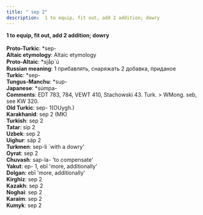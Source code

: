 ```yaml
---
title: " sep 2"
description:  1 to equip, fit out, add 2 addition; dowry
---
```

<p data-pagefind-weight="0.5">
<strong> 1 to equip, fit out, add 2 addition; dowry</strong><br><br>
<strong>Proto-Turkic</strong>:  *sep-<br>
<strong>Altaic etymology</strong>:  Altaic etymology<br>
<strong> Proto-Altaic</strong>:  *si̯ắp`ú<br>
<strong>Russian meaning</strong>:  1 прибавлять, снаряжать 2 добавка, приданое<br>
<strong>Turkic</strong>:  *sep-<br>
<strong>Tungus-Manchu</strong>:  *sup-<br>
<strong>Japanese</strong>:  *súmpa-<br>
<strong>Comments</strong>:  EDT 783, 784, VEWT 410, Stachowski 43. Turk. > WMong. seb, see KW 320.<br>
<strong>Old Turkic</strong>:  sep- 1(OUygh.)<br>
<strong>Karakhanid</strong>:  sep 2 (MK)<br>
<strong>Turkish</strong>:  sep 2<br>
<strong>Tatar</strong>:  sip 2<br>
<strong>Uzbek</strong>:  sep 2<br>
<strong>Uighur</strong>:  säp 2<br>
<strong>Turkmen</strong>:  sep-li `with a dowry'<br>
<strong>Oyrat</strong>:  sep 2<br>
<strong>Chuvash</strong>:  sap-la- 'to compensate'<br>
<strong>Yakut</strong>:  ep- 1, ebī 'more, additionally'<br>
<strong>Dolgan</strong>:  ebī 'more, additionally'<br>
<strong>Kirghiz</strong>:  sep 2<br>
<strong>Kazakh</strong>:  sep 2<br>
<strong>Noghai</strong>:  sep 2<br>
<strong>Karaim</strong>:  sep 2<br>
<strong>Kumyk</strong>:  sep 2<br>

</p>
